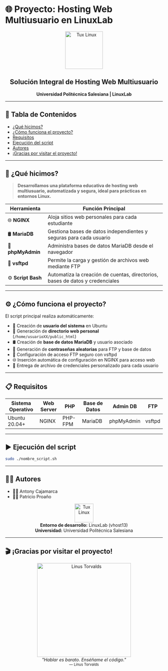 # 🌐 Proyecto: Hosting Web Multiusuario en LinuxLab

<div align="center">
  <img src="https://upload.wikimedia.org/wikipedia/commons/3/35/Tux.svg" alt="Tux Linux" width="120"/>
  <h2>Solución Integral de Hosting Web Multiusuario</h2>
  <p><strong>Universidad Politécnica Salesiana | LinuxLab</strong></p>
</div>

---

## 📑 Tabla de Contenidos
- [¿Qué hicimos?](#-qué-hicimos)
- [¿Cómo funciona el proyecto?](#-cómo-funciona-el-proyecto)
- [Requisitos](#-requisitos)
- [Ejecución del script](#-ejecución-del-script)
- [Autores](#-autores)
- [¡Gracias por visitar el proyecto!](#-gracias-por-visitar-el-proyecto)

---

## 🚀 ¿Qué hicimos?

> **Desarrollamos una plataforma educativa de hosting web multiusuario, automatizada y segura, ideal para prácticas en entornos Linux.**

| Herramienta         | Función Principal                                                                 |
|---------------------|---------------------------------------------------------------------------------|
| 🌐 **NGINX**        | Aloja sitios web personales para cada estudiante                                 |
| 🛢️ **MariaDB**      | Gestiona bases de datos independientes y seguras para cada usuario               |
| 🧰 **phpMyAdmin**    | Administra bases de datos MariaDB desde el navegador                             |
| 📡 **vsftpd**        | Permite la carga y gestión de archivos web mediante FTP                          |
| ⚙️ **Script Bash**   | Automatiza la creación de cuentas, directorios, bases de datos y credenciales    |

---

## ⚙️ ¿Cómo funciona el proyecto?

El script principal realiza automáticamente:

- 👤 Creación de **usuario del sistema** en Ubuntu
- 📁 Generación de **directorio web personal** (`/home/usuarioXX/public_html`)
- 🛢️ Creación de **base de datos MariaDB** y usuario asociado
- 🔑 Generación de **contraseñas aleatorias** para FTP y base de datos
- 📡 Configuración de acceso FTP seguro con vsftpd
- 🌐 Inserción automática de configuración en NGINX para acceso web
- 📝 Entrega de archivo de credenciales personalizado para cada usuario

---

## 📋 Requisitos

<div align="center">

| Sistema Operativo | Web Server | PHP | Base de Datos | Admin DB | FTP |
|-------------------|------------|-----|--------------|----------|-----|
| Ubuntu 20.04+     | NGINX      | PHP-FPM | MariaDB | phpMyAdmin | vsftpd |

</div>

---

## ▶️ Ejecución del script

```bash
sudo ./nombre_script.sh
```

---

## 👨‍💻 Autores

- 👨‍🎓 Antony Cajamarca
- 👨‍🎓 Patricio Proaño

<div align="center">
  <img src="https://upload.wikimedia.org/wikipedia/commons/3/35/Tux.svg" alt="Tux Linux" width="60"/>
  <br/>
  <strong>Entorno de desarrollo:</strong> LinuxLab (vhost13)<br/>
  <strong>Universidad:</strong> Universidad Politécnica Salesiana
</div>

---

## 🎬 ¡Gracias por visitar el proyecto!

<div align="center">
  <img src="https://media.newyorker.com/photos/5ba177da9eb2f7420aadeb98/master/w_800,c_limit/Cohen-Linus-Torvalds.jpg" alt="Linus Torvalds" width="300"/>
  <br/>
  <em>"Hablar es barato. Enséñame el código."</em>
  <br/>
  <sub>— Linus Torvalds</sub>
</div>
